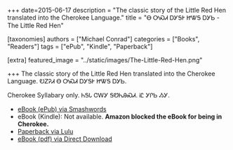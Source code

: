 +++
date=2015-06-17
description = "The classic story of the Little Red Hen translated into the Cherokee Language."
title = "Ꮎ ᎤᏍᏗ ᎠᎩᎦᎨ ᏥᏔᎦ ᎠᎩᏏ - The Little Red Hen"

[taxonomies]
authors = ["Michael Conrad"]
categories = ["Books", "Readers"]
tags = ["ePub", "Kindle", "Paperback"]

[extra]
featured_image = "../static/images/The-Little-Red-Hen.png"

+++
The classic story of the Little Red Hen translated into the Cherokee Language.
ᎧᏃᎮᏗ Ꮎ ᎤᏍᏗ ᎠᎩᎦᎨ ᏥᏔᎦ ᎠᎩᏏ.
<!-- more -->
Cherokee Syllabary only.
ᏂᎦᏓ ᏣᎳᎩ ᎦᏬᏂᎯᏍᏗ. ᎥᏝ ᎩᎵᏏ ᏱᎩ. 

* [eBook (ePub) via Smashwords](https://www.smashwords.com/books/view/551567)
* eBook (Kindle): Not available. **Amazon blocked the eBook for being in Cherokee.**
* [Paperback via Lulu](http://www.lulu.com/shop/michael-joyner/na-usdi-agigage-jitaga-agisi-the-little-red-hen/paperback/product-22253822.html)
* [eBook (pdf) via Direct Download](/pdfs/Na-Usdi-Agigage-Jitaga-Agisi.pdf)